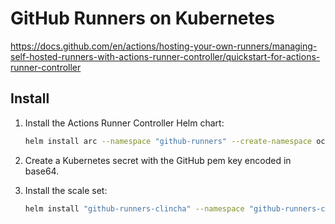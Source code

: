 # GitHub Runners on Kubernetes

https://docs.github.com/en/actions/hosting-your-own-runners/managing-self-hosted-runners-with-actions-runner-controller/quickstart-for-actions-runner-controller

## Install

1. Install the Actions Runner Controller Helm chart:
   ```bash
   helm install arc --namespace "github-runners" --create-namespace oci://ghcr.io/actions/actions-runner-controller-charts/gha-runner-scale-set-controller
   ```

2. Create a Kubernetes secret with the GitHub pem key encoded in base64.

3. Install the scale set:
   ```bash
   helm install "github-runners-clincha" --namespace "github-runners-clincha" --create-namespace --values scale-set-values.yml oci://ghcr.io/actions/actions-runner-controller-charts/gha-runner-scale-set
   ```